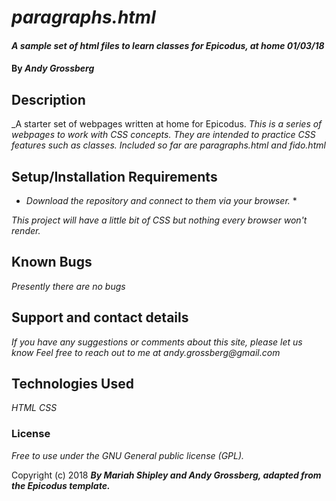 # _paragraphs.html_

#### _A sample set of html files to learn classes for Epicodus, at home 01/03/18_

#### By _Andy Grossberg_

## Description

_A starter set of webpages written at home for Epicodus.
_This is a series of webpages to work with CSS concepts._
_They are intended to practice CSS features such as classes._
_Included so far are paragraphs.html and fido.html_

## Setup/Installation Requirements

* _Download the repository and connect to them via your browser._ *

_This project will have a little bit of CSS but nothing every browser won't render._

## Known Bugs

_Presently there are no bugs_

## Support and contact details

_If you have any suggestions or comments about this site, please let us know_
_Feel free to reach out to me at andy.grossberg@gmail.com_

## Technologies Used

_HTML_
_CSS_

### License

*Free to use under the GNU General public license (GPL).*

Copyright (c) 2018 **_By Mariah Shipley and Andy Grossberg, adapted from the Epicodus template._**
